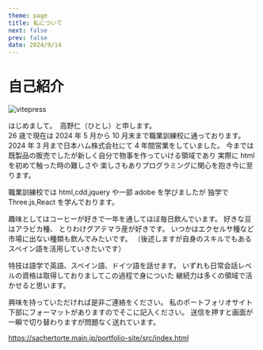 ```yaml
---
theme: page
title: 私について
next: false
prev: false
date: 2024/9/14
---
```


# 自己紹介

![vitepress](../public/theone.png)

はじめまして。　高野仁（ひとし）と申します。  
26 歳で現在は 2024 年 5 月から 10 月末まで職業訓練校に通っております。  
2024 年 3 月まで日本ハム株式会社にて 4 年間営業をしていました。
今までは既製品の販売でしたが新しく自分で物事を作っていける領域であり
実際に html を初めて触った時の難しさや 楽しさもありプログラミングに関心を抱き今に至ります。

職業訓練校では html,cdd,jquery や一部 adobe を学びましたが
独学で Three.js,React を学んでおります。

趣味としてはコーヒーが好きで一年を通してほぼ毎日飲んでいます。
好きな豆はアラビカ種、 とりわけグアテマラ産が好きです。
いつかはエクセルサ種など市場に出ない種類も飲んでみたいです。
（後述しますが自身のスキルでもあるスペイン語を活用していきたいです）

特技は語学で英語、スペイン語、ドイツ語を話せます。
いずれも日常会話レベルの資格は取得しておりましてこの過程で身についた
継続力は多くの領域で活かせると思います。

興味を持っていただければ是非ご連絡をください。
私のポートフォリオサイト下部にフォーマットがありますのでそこに記入ください。
送信を押すと画面が一瞬で切り替わりますが問題なく送れています。

https://sachertorte.main.jp/portfolio-site/src/index.html

